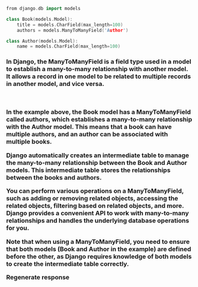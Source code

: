 ```cpp
from django.db import models

class Book(models.Model):
    title = models.CharField(max_length=100)
    authors = models.ManyToManyField('Author')

class Author(models.Model):
    name = models.CharField(max_length=100)
```
<h3>In Django, the ManyToManyField is a field type used in a model to establish a many-to-many relationship with another model. It allows a record in one model to be related to multiple records in another model, and vice versa.</h3>
<br>
<h3>In the example above, the Book model has a ManyToManyField called authors, which establishes a many-to-many relationship with the Author model. This means that a book can have multiple authors, and an author can be associated with multiple books.

Django automatically creates an intermediate table to manage the many-to-many relationship between the Book and Author models. This intermediate table stores the relationships between the books and authors.

You can perform various operations on a ManyToManyField, such as adding or removing related objects, accessing the related objects, filtering based on related objects, and more. Django provides a convenient API to work with many-to-many relationships and handles the underlying database operations for you.

Note that when using a ManyToManyField, you need to ensure that both models (Book and Author in the example) are defined before the other, as Django requires knowledge of both models to create the intermediate table correctly.


Regenerate response</h3>
